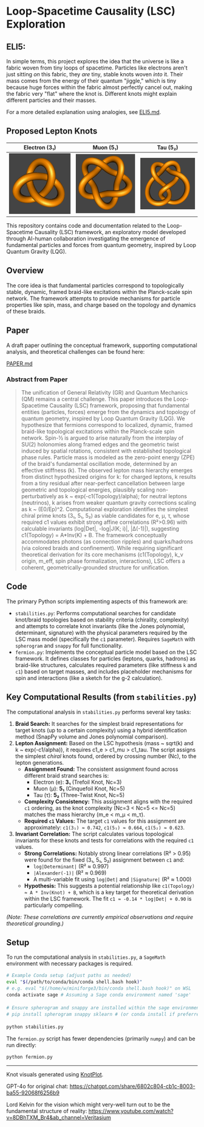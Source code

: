 # Loop-Spacetime Causality (LSC) Exploration

## ELI5:

In simple terms, this project explores the idea that the universe is like a fabric woven from tiny loops of spacetime. Particles like electrons aren't just sitting *on* this fabric, they *are* tiny, stable knots woven *into* it. Their mass comes from the energy of their quantum "jiggle," which is tiny because huge forces within the fabric almost perfectly cancel out, making the fabric very "flat" where the knot is. Different knots might explain different particles and their masses.

For a more detailed explanation using analogies, see [ELI5.md](ELI5.md).

## Proposed Lepton Knots

| Electron (3₁)                | Muon (5₁)                    | Tau (5₂)                     |
| :--------------------------: | :--------------------------: | :--------------------------: |
| ![Electron Knot](3_1_knot_electron.png) | ![Muon Knot](5_1_knot_muon.png) | ![Tau Knot](5_2_knot_tau.png) |

This repository contains code and documentation related to the Loop-Spacetime Causality (LSC) framework, an exploratory model developed through AI-human collaboration investigating the emergence of fundamental particles and forces from quantum geometry, inspired by Loop Quantum Gravity (LQG).

## Overview

The core idea is that fundamental particles correspond to topologically stable, dynamic, framed braid-like excitations within the Planck-scale spin network. The framework attempts to provide mechanisms for particle properties like spin, mass, and charge based on the topology and dynamics of these braids.

## Paper

A draft paper outlining the conceptual framework, supporting computational analysis, and theoretical challenges can be found here:

[PAPER.md](PAPER.md)

### Abstract from Paper

> The unification of General Relativity (GR) and Quantum Mechanics (QM) remains a central challenge. This paper introduces the Loop-Spacetime Causality (LSC) framework, proposing that fundamental entities (particles, forces) emerge from the dynamics and topology of quantum geometry, inspired by Loop Quantum Gravity (LQG). We hypothesize that fermions correspond to localized, dynamic, framed braid-like topological excitations within the Planck-scale spin network. Spin-½ is argued to arise naturally from the interplay of SU(2) holonomies along framed edges and the geometric twist induced by spatial rotations, consistent with established topological phase rules. Particle mass is modeled as the zero-point energy (ZPE) of the braid's fundamental oscillation mode, determined by an effective stiffness (k). The observed lepton mass hierarchy emerges from distinct hypothesized origins for k: for charged leptons, k results from a tiny residual after near-perfect cancellation between large geometric and topological energies, plausibly scaling non-perturbatively as k ~ exp(-c1(Topology)/alpha); for neutral leptons (neutrinos), k arises from weaker quantum gravity corrections scaling as k ~ (E0/Ep)^2. Computational exploration identifies the simplest chiral prime knots (3₁, 5₁, 5₂) as viable candidates for e, μ, τ, whose required c1 values exhibit strong affine correlations (R²>0.96) with calculable invariants (log|Det|, -log|J(K; i)|, |Δ(-1)|), suggesting c1(Topology) = A*Inv(K) + B. The framework conceptually accommodates photons (as connection ripples) and quarks/hadrons (via colored braids and confinement). While requiring significant theoretical derivation for its core mechanisms (c1(Topology), k_ν origin, m_eff, spin phase formalization, interactions), LSC offers a coherent, geometrically-grounded structure for unification.

## Code

The primary Python scripts implementing aspects of this framework are:

*   `stabilities.py`: Performs computational searches for candidate knot/braid topologies based on stability criteria (chirality, complexity) and attempts to correlate knot invariants (like the Jones polynomial, determinant, signature) with the physical parameters required by the LSC mass model (specifically the `c1` parameter). Requires `SageMath` with `spherogram` and `snappy` for full functionality.
*   `fermion.py`: Implements the conceptual particle model based on the LSC framework. It defines classes for particles (leptons, quarks, hadrons) as braid-like structures, calculates required parameters (like stiffness `k` and `c1`) based on target masses, and includes placeholder mechanisms for spin and interactions (like a sketch for the g-2 calculation).

## Key Computational Results (from `stabilities.py`)

The computational analysis in `stabilities.py` performs several key tasks:

1.  **Braid Search:** It searches for the simplest braid representations for target knots (up to a certain complexity) using a hybrid identification method (SnapPy volume and Jones polynomial comparison).
2.  **Lepton Assignment:** Based on the LSC hypothesis (mass ~ sqrt(k) and k ~ exp(-c1/alpha)), it requires c1_e > c1_mu > c1_tau. The script assigns the simplest *chiral* knots found, ordered by crossing number (Nc), to the lepton generations.
    *   **Assignment Found:** The consistent assignment found across different braid strand searches is:
        *   Electron (e): **3₁** (Trefoil Knot, Nc=3)
        *   Muon (μ): **5₁** (Cinquefoil Knot, Nc=5)
        *   Tau (τ): **5₂** (Three-Twist Knot, Nc=5)
    *   **Complexity Consistency:** This assignment aligns with the required `c1` ordering, as the knot complexity (Nc=3 < Nc=5 <= Nc=5) matches the mass hierarchy (m_e < m_μ < m_τ).
    *   **Required `c1` Values:** The target `c1` values for this assignment are approximately: `c1(3₁) ≈ 0.742`, `c1(5₁) ≈ 0.664`, `c1(5₂) ≈ 0.623`.
3.  **Invariant Correlation:** The script calculates various topological invariants for these knots and tests for correlations with the required `c1` values.
    *   **Strong Correlations:** Notably strong linear correlations (R² > 0.95) were found for the fixed (3₁, 5₁, 5₂) assignment between `c1` and:
        *   `log|Determinant|` (R² ≈ 0.997)
        *   `|Alexander(-1)|` (R² ≈ 0.969)
        *   A multi-variable fit using `log|Det|` and `|Signature|` (R² ≈ 1.000)
    *   **Hypothesis:** This suggests a potential relationship like `c1(Topology) ≈ A * Inv(Knot) + B`, which is a key target for theoretical derivation within the LSC framework. The fit `c1 ≈ -0.14 * log|Det| + 0.90` is particularly compelling.

*(Note: These correlations are currently empirical observations and require theoretical grounding.)*

## Setup

To run the computational analysis in `stabilities.py`, a `SageMath` environment with necessary packages is required.

```bash
# Example Conda setup (adjust paths as needed)
eval "$(/path/to/conda/bin/conda shell.bash hook)"
# e.g. eval "$(/home/w/miniforge3/bin/conda shell.bash hook)" on WSL
conda activate sage # Assuming a Sage conda environment named 'sage'

# Ensure spherogram and snappy are installed within the sage environment
# pip install spherogram snappy sklearn # (or conda install if preferred/available)

python stabilities.py
```

The `fermion.py` script has fewer dependencies (primarily `numpy`) and can be run directly:

```bash
python fermion.py
```

---
Knot visuals generated using [KnotPlot](https://knotplot.com/).

GPT-4o for original chat:
https://chatgpt.com/share/6802c804-cb1c-8003-ba55-92068f6256b9

Lord Kelvin for the vision which might very-well turn out to be the fundamental structure of reality:
https://www.youtube.com/watch?v=8DBhTXM_Br4&ab_channel=Veritasium